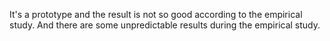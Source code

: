It's a prototype and the result is not so good according to the empirical study. And there are some unpredictable results during the empirical study.
